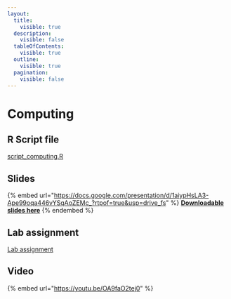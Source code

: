 ```yaml
---
layout:
  title:
    visible: true
  description:
    visible: false
  tableOfContents:
    visible: true
  outline:
    visible: true
  pagination:
    visible: false
---
```


# Computing

## R Script file

[script\_computing.R](https://drive.google.com/open?id=1VYeQ6ts2fjYeTrN\_fMxW-6yGDn5c2wt1\&usp=drive\_fs)

## Slides

{% embed url="https://docs.google.com/presentation/d/1aiypHsLA3-Ape99oqa446vYSqAoZEMc_?rtpof=true&usp=drive_fs" %}
[**Downloadable slides here**](https://docs.google.com/presentation/d/1aiypHsLA3-Ape99oqa446vYSqAoZEMc\_?rtpof=true\&usp=drive\_fs)
{% endembed %}

## Lab assignment

[Lab assignment](https://docs.google.com/document/d/1azrVv-p9p2VYRh7hn53w2cLlBfTrycpn?rtpof=true\&usp=drive\_fs)

## Video

{% embed url="https://youtu.be/OA9faO2tej0" %}
